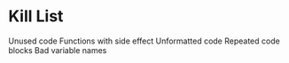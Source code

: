 Kill List
=========
Unused code
Functions with side effect
Unformatted code
Repeated code blocks
Bad variable names
